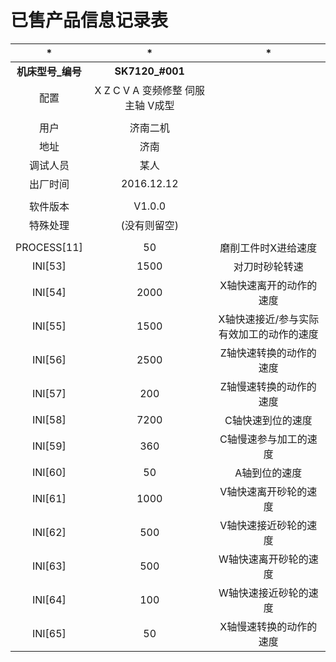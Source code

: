 # 已售产品信息记录表

|*|*|*|
|:----:|:----:|:----:|
|**机床型号_编号**|**SK7120_#001**|
|配置|X Z C V A 变频修整 伺服主轴 V成型
|||
|用户|济南二机
|地址|济南
|调试人员|某人
|出厂时间|2016.12.12
|||
|软件版本|V1.0.0
|特殊处理|(没有则留空)
|||
|PROCESS[11]|50|磨削工件时X进给速度
|INI[53]|1500|对刀时砂轮转速
|INI[54]|2000|X轴快速离开的动作的速度
|INI[55]|1500|X轴快速接近/参与实际有效加工的动作的速度
|INI[56]|2500|Z轴快速转换的动作的速度
|INI[57]|200|Z轴慢速转换的动作的速度
|INI[58]|7200|C轴快速到位的速度
|INI[59]|360|C轴慢速参与加工的速度
|INI[60]|50|A轴到位的速度
|INI[61]|1000|V轴快速离开砂轮的速度
|INI[62]|500|V轴快速接近砂轮的速度
|INI[63]|500|W轴快速离开砂轮的速度
|INI[64]|100|W轴快速接近砂轮的速度
|INI[65]|50|X轴慢速转换的动作的速度
